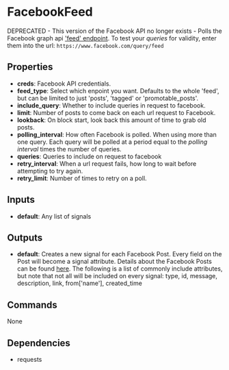 FacebookFeed
============
DEPRECATED - This version of the Facebook API no longer exists - Polls the Facebook graph api ['feed' endpoint](https://developers.facebook.com/docs/graph-api/reference/v2.2/page/feed). To test your *queries* for validity, enter them into the url: `https://www.facebook.com/query/feed`

Properties
----------
- **creds**: Facebook API credentials.
- **feed_type**: Select which enpoint you want. Defaults to the whole 'feed', but can be limited to just 'posts', 'tagged' or 'promotable_posts'.
- **include_query**: Whether to include queries in request to facebook.
- **limit**: Number of posts to come back on each url request to Facebook.
- **lookback**: On block start, look back this amount of time to grab old posts.
- **polling_interval**: How often Facebook is polled. When using more than one query. Each query will be polled at a period equal to the *polling interval* times the number of queries.
- **queries**: Queries to include on request to facebook
- **retry_interval**: When a url request fails, how long to wait before attempting to try again.
- **retry_limit**: Number of times to retry on a poll.

Inputs
------
- **default**: Any list of signals

Outputs
-------
- **default**: Creates a new signal for each Facebook Post. Every field on the Post will become a signal attribute. Details about the Facebook Posts can be found [here](https://developers.facebook.com/docs/graph-api/reference/v2.2/post). The following is a list of commonly include attributes, but note that not all will be included on every signal: type, id, message, description, link, from['name'], created_time

Commands
--------
None

Dependencies
------------
- requests

